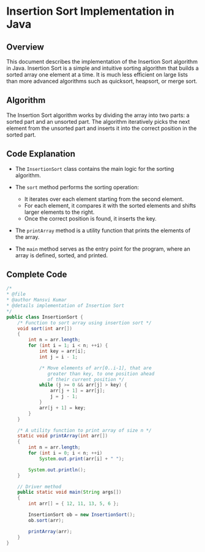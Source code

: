 # Insertion Sort Implementation in Java

## Overview

This document describes the implementation of the Insertion Sort algorithm in Java. Insertion Sort is a simple and intuitive sorting algorithm that builds a sorted array one element at a time. It is much less efficient on large lists than more advanced algorithms such as quicksort, heapsort, or merge sort.

## Algorithm

The Insertion Sort algorithm works by dividing the array into two parts: a sorted part and an unsorted part. The algorithm iteratively picks the next element from the unsorted part and inserts it into the correct position in the sorted part. 

## Code Explanation

- The `InsertionSort` class contains the main logic for the sorting algorithm.
- The `sort` method performs the sorting operation:
  - It iterates over each element starting from the second element.
  - For each element, it compares it with the sorted elements and shifts larger elements to the right.
  - Once the correct position is found, it inserts the key.
  
- The `printArray` method is a utility function that prints the elements of the array.
- The `main` method serves as the entry point for the program, where an array is defined, sorted, and printed.

## Complete Code

```java
/*
* @file
* @author Mansvi Kumar
* @details implementation of Insertion Sort
*/
public class InsertionSort {
    /* Function to sort array using insertion sort */
    void sort(int arr[])
    {
        int n = arr.length;
        for (int i = 1; i < n; ++i) {
            int key = arr[i];
            int j = i - 1;

            /* Move elements of arr[0..i-1], that are
               greater than key, to one position ahead
               of their current position */
            while (j >= 0 && arr[j] > key) {
                arr[j + 1] = arr[j];
                j = j - 1;
            }
            arr[j + 1] = key;
        }
    }

    /* A utility function to print array of size n */
    static void printArray(int arr[])
    {
        int n = arr.length;
        for (int i = 0; i < n; ++i)
            System.out.print(arr[i] + " ");

        System.out.println();
    }

    // Driver method
    public static void main(String args[])
    {
        int arr[] = { 12, 11, 13, 5, 6 };

        InsertionSort ob = new InsertionSort();
        ob.sort(arr);

        printArray(arr);
    }
}
